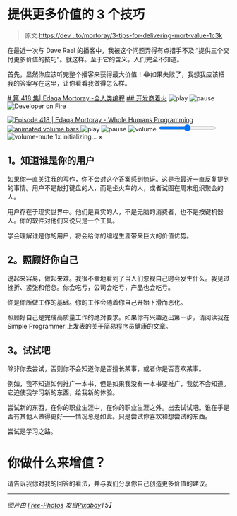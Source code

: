 # 提供更多价值的 3 个技巧

> 原文:[https://dev . to/mortoray/3-tips-for-delivering-mort-value-1c3k](https://dev.to/mortoray/3-tips-for-delivering-more-value-1c3k)

在最近一次与 Dave Rael 的播客中，我被这个问题弄得有点措手不及:“提供三个交付更多价值的技巧”。就这样。至于它的含义，人们完全不知道。

首先，显然你应该听完整个播客来获得最大价值！😂如果失败了，我想我应该把我的答案写在这里，让你看看我做得怎么样。

 [# 第 418 集| Edaqa Mortoray -全人类编程](/developeronfire/episode-418-edaqa-mortoray-whole-humans-programming)  [## 开发商着火](/developeronfire) ![play](../Images/a050b8a9eefb2d39a5b05718b562d873.png) ![pause](../Images/7c6666d3dc1fc4d4c80a4ac7094bea6e.png) ![Developer on Fire](../Images/ab80a5bb0a77bb3e91f7c8ccb0b9e183.png)

<audio id="audio" data-episode="episode-418-edaqa-mortoray-whole-humans-programming" data-podcast="developeronfire"><source src="https://traffic.libsyn.com/developeronfire/DeveloperOnFire-418-EdaqaMortoray.mp3" type="audio/mpeg"> Your browser does not support the audio element.</audio>

[![Episode 418 | Edaqa Mortoray - Whole Humans Programming](../Images/0f8afb82d10d0a66ea3c725e17f8df32.png) ![animated volume bars](../Images/ac7b6f98be11df3dc276473b9bcc0146.png) ](/developeronfire/episode-418-edaqa-mortoray-whole-humans-programming)  ![play](../Images/a050b8a9eefb2d39a5b05718b562d873.png) ![pause](../Images/7c6666d3dc1fc4d4c80a4ac7094bea6e.png)     ![volume](../Images/ef9e7c54b19fd971897507e0eeec97b6.png)   <input type="range" name="points" id="volumeslider" value="50" min="0" max="100" data-show-value="true">    ![volume-mute](../Images/0aa7142411eaec14969395a9618eb6ab.png)  1x  initializing... × 

## [](#1-know-who-your-user-is)1。知道谁是你的用户

如果你一直关注我的写作，你不会对这个答案感到惊讶。这是我最近一直反复提到的事情。用户不是敲打键盘的人，而是坐火车的人，或者试图在周末组织聚会的人。

用户存在于现实世界中。他们是真实的人，不是无脑的消费者，也不是按键机器人。你的软件对他们来说只是一个工具。

学会理解谁是你的用户，将会给你的编程生涯带来巨大的价值优势。

## [](#2-take-care-of-yourself)2。照顾好你自己

说起来容易，做起来难。我很不幸地看到了当人们忽视自己时会发生什么。我见过挫折、紧张和倦怠。你会吃亏，公司会吃亏，产品也会吃亏。

你是你所做工作的基础。你的工作会随着你自己开始下滑而恶化。

照顾好自己是完成高质量工作的绝对要求。如果你有兴趣迈出第一步，请阅读我在 Simple Programmer 上发表的关于简易程序员健康的文章。

## [](#3-just-try-it)3。试试吧

除非你去尝试，否则你不会知道你是否擅长某事，或者你是否喜欢某事。

例如，我不知道如何推广一本书，但是如果我没有一本书要推广，我就不会知道。它迫使我学习新的东西，给我新的体验。

尝试新的东西，在你的职业生涯中，在你的职业生涯之外。出去试试吧。谁在乎是否有其他人做得更好——情况总是如此。只是尝试你喜欢和想尝试的东西。

尝试是学习之路。

# [](#what-do-you-do-to-add-value)你做什么来增值？

请告诉我你对我的回答的看法，并与我们分享你自己创造更多价值的建议。

* * *

*图片由 [Free-Photos](https://pixabay.com/users/Free-Photos-242387/?utm_source=link-attribution&utm_medium=referral&utm_campaign=image&utm_content=1030846) 发自[Pixabay](https://pixabay.com/?utm_source=link-attribution&utm_medium=referral&utm_campaign=image&utm_content=1030846)T5】*